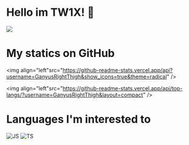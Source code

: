 # Hello im TW1X! 👋

<img src="https://lanyard.cnrad.dev/api/971815961478983741?animated=true&theme=dark&borderRadius=20&hideBadges=true&hideDiscrim=true&bg=212121" />

# My statics on GitHub

<img align="left"src="https://github-readme-stats.vercel.app/api?username=GanyusRightThigh&show_icons=true&theme=radical" />

<img align="left"src="https://github-readme-stats.vercel.app/api/top-langs/?username=GanyusRightThigh&layout=compact" />

# Languages I'm interested to

![JS](https://img.shields.io/badge/JavaScript-323330?style=for-the-badge&logo=javascript&logoColor=F7DF1E)
![TS](https://img.shields.io/badge/TypeScript-007ACC?style=for-the-badge&logo=typescript&logoColor=white)
